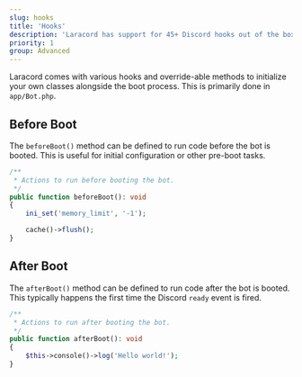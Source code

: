 ```yaml
---
slug: hooks
title: 'Hooks'
description: 'Laracord has support for 45+ Discord hooks out of the box.'
priority: 1
group: Advanced
---
```


Laracord comes with various hooks and override-able methods to initialize your own classes alongside the boot process. This is primarily done in `app/Bot.php`.

## Before Boot

The `beforeBoot()` method can be defined to run code before the bot is booted. This is useful for initial configuration or other pre-boot tasks.

```php
/**
 * Actions to run before booting the bot.
 */
public function beforeBoot(): void
{
    ini_set('memory_limit', '-1');

    cache()->flush();
}
```

## After Boot

The `afterBoot()` method can be defined to run code after the bot is booted. This typically happens the first time the Discord `ready` event is fired.

```php
/**
 * Actions to run after booting the bot.
 */
public function afterBoot(): void
{
    $this->console()->log('Hello world!');
}
```
